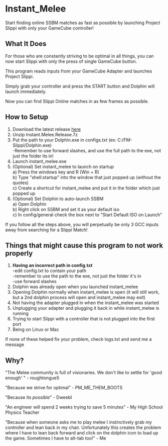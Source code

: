 # Instant_Melee

Start finding online SSBM matches as fast as possible by launching Project Slippi with only your GameCube controller!

## What It Does

For those who are constantly striving to be optimal in all things, you can now start Slippi with only the press of single GameCube button.

This program reads inputs from your GameCube Adapter and launches Project Slippi.

Simply grab your controller and press the START button and Dolphin will launch immediately.

Now you can find Slippi Online matches in as few frames as possible.

## How to Setup

1. Download the latest release [here](https://github.com/RucksP/Instant_Melee/releases/download/v0.9/Instant.Melee.Release.7z) 
2. Unzip Instant.Melee.Release.7z
3. Put the path to your Dolphin.exe in configs.txt (ex: C:/FM-Slippi/Dolphin.exe)\
   -Remember to use forward slashes, and use the full path to the exe, not just the folder its in!
4. Launch instant_melee.exe
5. (Optional) Set instant_melee to launch on startup\
    a) Press the windows key and R (Win + R)\
    b) Type "shell:startup" into the window that just popped up (without the quotes)\
    c) Create a shortcut for instant_melee and put it in the folder which just popped up
6. (Optional) Set Dolphin to auto-launch SSBM\
    a) Open Dolphin\
    b) Right click on SSBM and set it as your default iso\
    c) In config/general check the box next to "Start Default ISO on Launch"
   
If you follow all the steps above, you will perpetually be only 3 GCC inputs away from searching for a Slippi Match!

## Things that might cause this program to not work properly

1. **Having an incorrect path in config.txt**\
    -edit config.txt to contain your path \
    -remember to use the path to the exe, not just the folder it's in\
    -use forward slashes
2. Dolphin was already open when you launched instant_melee
3. Opening Dolphin normally when instant_melee is open (it will still work, but a 2nd dolphin process will open and instant_melee may exit)
4. Not having the adapter plugged in when the instant_melee was started
5. Unplugging your adapter and plugging it back in while instant_melee is running
6. Trying to start Slippi with a controller that is not plugged into the first port
7. Being on Linux or Mac
  
If none of these helped fix your problem, check logs.txt and send me a message

## Why?

"The Melee community is full of visionaries. We don't like to settle for 'good enough' " - roughtongue5

"Because we strive for optimal" - PM_ME_THEM_BOOTS

"Because its *possible*" - Dweebl

"An engineer will spend 2 weeks trying to save 5 minutes" - My High School Physics Teacher

"Because when someone asks me to play melee I instinctively grab my controller and lean back in my chair. Unfortunately this creates the problem where I have to lean back forward and click on the dolphin icon to load up the game. Sometimes I have to alt-tab too!" - Me
